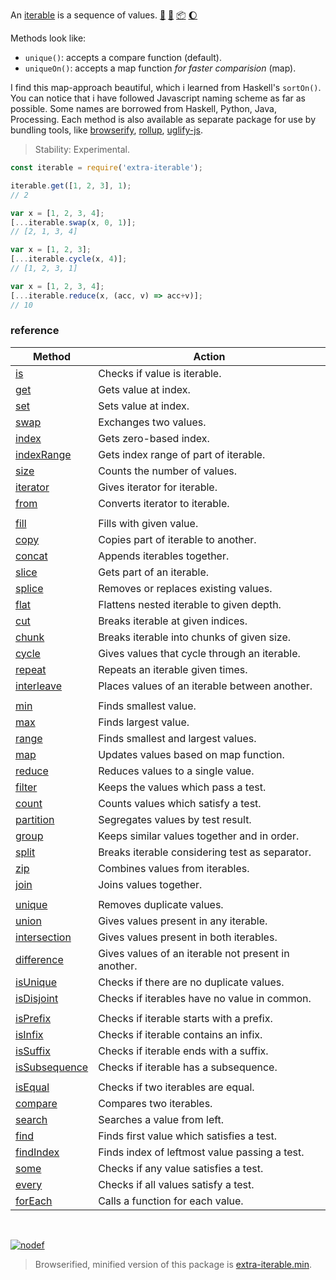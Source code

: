 An [iterable] is a sequence of values. [:running:] [:vhs:] [:package:] [:moon:]

Methods look like:
- `unique()`: accepts a compare function (default).
- `uniqueOn()`: accepts a map function *for faster comparision* (map).

I find this map-approach beautiful, which i learned from Haskell's `sortOn()`.
You can notice that i have followed Javascript naming scheme as far as possible.
Some names are borrowed from Haskell, Python, Java, Processing. Each method is
also available as separate package for use by bundling tools, like [browserify],
[rollup], [uglify-js].

> Stability: Experimental.

```javascript
const iterable = require('extra-iterable');

iterable.get([1, 2, 3], 1);
// 2

var x = [1, 2, 3, 4];
[...iterable.swap(x, 0, 1)];
// [2, 1, 3, 4]

var x = [1, 2, 3];
[...iterable.cycle(x, 4)];
// [1, 2, 3, 1]

var x = [1, 2, 3, 4];
[...iterable.reduce(x, (acc, v) => acc+v)];
// 10
```

### reference

| Method                | Action
|-----------------------|-------
| [is]                  | Checks if value is iterable.
| [get]                 | Gets value at index.
| [set]                 | Sets value at index.
| [swap]                | Exchanges two values.
| [index]               | Gets zero-based index.
| [indexRange]          | Gets index range of part of iterable.
| [size]                | Counts the number of values.
| [iterator]            | Gives iterator for iterable.
| [from]                | Converts iterator to iterable.
|                       |
| [fill]                | Fills with given value.
| [copy]                | Copies part of iterable to another.
| [concat]              | Appends iterables together.
| [slice]               | Gets part of an iterable.
| [splice]              | Removes or replaces existing values.
| [flat]                | Flattens nested iterable to given depth.
| [cut]                 | Breaks iterable at given indices.
| [chunk]               | Breaks iterable into chunks of given size.
| [cycle]               | Gives values that cycle through an iterable.
| [repeat]              | Repeats an iterable given times.
| [interleave]          | Places values of an iterable between another.
|                       |
| [min]                 | Finds smallest value.
| [max]                 | Finds largest value.
| [range]               | Finds smallest and largest values.
| [map]                 | Updates values based on map function.
| [reduce]              | Reduces values to a single value.
| [filter]              | Keeps the values which pass a test.
| [count]               | Counts values which satisfy a test.
| [partition]           | Segregates values by test result.
| [group]               | Keeps similar values together and in order.
| [split]               | Breaks iterable considering test as separator.
| [zip]                 | Combines values from iterables.
| [join]                | Joins values together.
|                       |
| [unique]              | Removes duplicate values.
| [union]               | Gives values present in any iterable.
| [intersection]        | Gives values present in both iterables.
| [difference]          | Gives values of an iterable not present in another.
| [isUnique]            | Checks if there are no duplicate values.
| [isDisjoint]          | Checks if iterables have no value in common.
|                       |
| [isPrefix]            | Checks if iterable starts with a prefix.
| [isInfix]             | Checks if iterable contains an infix.
| [isSuffix]            | Checks if iterable ends with a suffix.
| [isSubsequence]       | Checks if iterable has a subsequence.
|                       |
| [isEqual]             | Checks if two iterables are equal.
| [compare]             | Compares two iterables.
| [search]              | Searches a value from left.
| [find]                | Finds first value which satisfies a test.
| [findIndex]           | Finds index of leftmost value passing a test.
| [some]                | Checks if any value satisfies a test.
| [every]               | Checks if all values satisfy a test.
| [forEach]             | Calls a function for each value.

<br>

[![nodef](https://merferry.glitch.me/card/extra-iterable.svg)](https://nodef.github.io)

> Browserified, minified version of this package is [extra-iterable.min].

[browserify]: https://www.npmjs.com/package/browserify
[rollup]: https://www.npmjs.com/package/rollup
[uglify-js]: https://www.npmjs.com/package/uglify-js
[iterable]: https://developer.mozilla.org/en-US/docs/Web/JavaScript/Reference/Iteration_protocols
[extra-iterable.min]: https://www.npmjs.com/package/extra-iterable.min
[is]: https://github.com/nodef/extra-iterable/wiki/is
[chunk]: https://github.com/nodef/extra-iterable/wiki/chunk
[compare]: https://github.com/nodef/extra-iterable/wiki/compare
[concat]: https://github.com/nodef/extra-iterable/wiki/concat
[copy]: https://github.com/nodef/extra-iterable/wiki/copy
[count]: https://github.com/nodef/extra-iterable/wiki/count
[cut]: https://github.com/nodef/extra-iterable/wiki/cut
[cycle]: https://github.com/nodef/extra-iterable/wiki/cycle
[difference]: https://github.com/nodef/extra-iterable/wiki/difference
[every]: https://github.com/nodef/extra-iterable/wiki/every
[fill]: https://github.com/nodef/extra-iterable/wiki/fill
[filter]: https://github.com/nodef/extra-iterable/wiki/filter
[find]: https://github.com/nodef/extra-iterable/wiki/find
[findIndex]: https://github.com/nodef/extra-iterable/wiki/findIndex
[flat]: https://github.com/nodef/extra-iterable/wiki/flat
[forEach]: https://github.com/nodef/extra-iterable/wiki/forEach
[from]: https://github.com/nodef/extra-iterable/wiki/from
[get]: https://github.com/nodef/extra-iterable/wiki/get
[group]: https://github.com/nodef/extra-iterable/wiki/group
[head]: https://github.com/nodef/extra-iterable/wiki/head
[index]: https://github.com/nodef/extra-iterable/wiki/index
[indexRange]: https://github.com/nodef/extra-iterable/wiki/indexRange
[init]: https://github.com/nodef/extra-iterable/wiki/init
[interleave]: https://github.com/nodef/extra-iterable/wiki/interleave
[intersection]: https://github.com/nodef/extra-iterable/wiki/intersection
[isDisjoint]: https://github.com/nodef/extra-iterable/wiki/isDisjoint
[isEqual]: https://github.com/nodef/extra-iterable/wiki/isEqual
[isInfix]: https://github.com/nodef/extra-iterable/wiki/isInfix
[isIterator]: https://github.com/nodef/extra-iterable/wiki/isIterator
[is]: https://github.com/nodef/extra-iterable/wiki/is
[isList]: https://github.com/nodef/extra-iterable/wiki/isList
[isPrefix]: https://github.com/nodef/extra-iterable/wiki/isPrefix
[isSubsequence]: https://github.com/nodef/extra-iterable/wiki/isSubsequence
[isSuffix]: https://github.com/nodef/extra-iterable/wiki/isSuffix
[isUnique]: https://github.com/nodef/extra-iterable/wiki/isUnique
[iterator]: https://github.com/nodef/extra-iterable/wiki/iterator
[join]: https://github.com/nodef/extra-iterable/wiki/join
[last]: https://github.com/nodef/extra-iterable/wiki/last
[length]: https://github.com/nodef/extra-iterable/wiki/length
[map]: https://github.com/nodef/extra-iterable/wiki/map
[max]: https://github.com/nodef/extra-iterable/wiki/max
[min]: https://github.com/nodef/extra-iterable/wiki/min
[partition]: https://github.com/nodef/extra-iterable/wiki/partition
[pop]: https://github.com/nodef/extra-iterable/wiki/pop
[push]: https://github.com/nodef/extra-iterable/wiki/push
[range]: https://github.com/nodef/extra-iterable/wiki/range
[reduce]: https://github.com/nodef/extra-iterable/wiki/reduce
[repeat]: https://github.com/nodef/extra-iterable/wiki/repeat
[search]: https://github.com/nodef/extra-iterable/wiki/search
[set]: https://github.com/nodef/extra-iterable/wiki/set
[shift]: https://github.com/nodef/extra-iterable/wiki/shift
[size]: https://github.com/nodef/extra-iterable/wiki/size
[slice]: https://github.com/nodef/extra-iterable/wiki/slice
[some]: https://github.com/nodef/extra-iterable/wiki/some
[splice]: https://github.com/nodef/extra-iterable/wiki/splice
[split]: https://github.com/nodef/extra-iterable/wiki/split
[swap]: https://github.com/nodef/extra-iterable/wiki/swap
[tail]: https://github.com/nodef/extra-iterable/wiki/tail
[union]: https://github.com/nodef/extra-iterable/wiki/union
[unique]: https://github.com/nodef/extra-iterable/wiki/unique
[unshift]: https://github.com/nodef/extra-iterable/wiki/unshift
[zip]: https://github.com/nodef/extra-iterable/wiki/zip
[:running:]: https://npm.runkit.com/extra-iterable
[:vhs:]: https://asciinema.org/a/iWowOF29bsDMcmUVYiIqelfGj
[:package:]: https://www.npmjs.com/package/extra-iterable
[:moon:]: https://www.npmjs.com/package/extra-iterable.min
